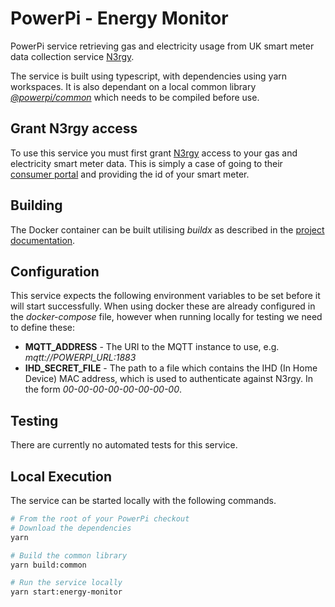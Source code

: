 # PowerPi - Energy Monitor

PowerPi service retrieving gas and electricity usage from UK smart meter data collection service [N3rgy](http://www.n3rgy.com/).

The service is built using typescript, with dependencies using yarn workspaces. It is also dependant on a local common library [_@powerpi/common_](../common/node/common/README.md) which needs to be compiled before use.

## Grant N3rgy access

To use this service you must first grant [N3rgy](http://www.n3rgy.com/) access to your gas and electricity smart meter data. This is simply a case of going to their [consumer portal](https://data.n3rgy.com/consumer/home) and providing the id of your smart meter.

## Building

The Docker container can be built utilising _buildx_ as described in the [project documentation](../README.md#Building).

## Configuration

This service expects the following environment variables to be set before it will start successfully. When using docker these are already configured in the _docker-compose_ file, however when running locally for testing we need to define these:

-   **MQTT_ADDRESS** - The URI to the MQTT instance to use, e.g. _mqtt://POWERPI_URL:1883_
-   **IHD_SECRET_FILE** - The path to a file which contains the IHD (In Home Device) MAC address, which is used to authenticate against N3rgy. In the form _00-00-00-00-00-00-00-00_.

## Testing

There are currently no automated tests for this service.

## Local Execution

The service can be started locally with the following commands.

```bash
# From the root of your PowerPi checkout
# Download the dependencies
yarn

# Build the common library
yarn build:common

# Run the service locally
yarn start:energy-monitor
```
